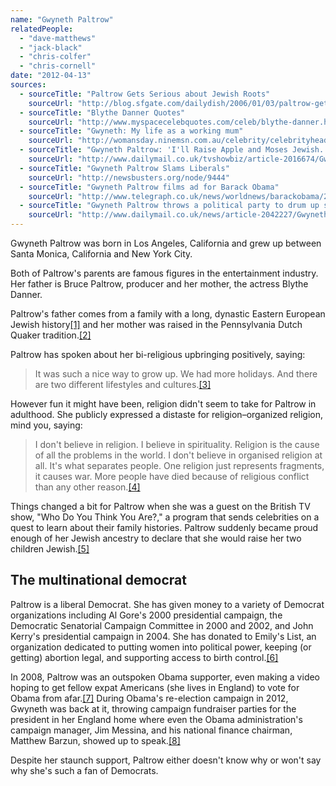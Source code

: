 ```yaml
---
name: "Gwyneth Paltrow"
relatedPeople:
  - "dave-matthews"
  - "jack-black"
  - "chris-colfer"
  - "chris-cornell"
date: "2012-04-13"
sources:
  - sourceTitle: "Paltrow Gets Serious about Jewish Roots"
    sourceUrl: "http://blog.sfgate.com/dailydish/2006/01/03/paltrow-gets-serious-about-jewish-roots/"
  - sourceTitle: "Blythe Danner Quotes"
    sourceUrl: "http://www.myspacecelebquotes.com/celeb/blythe-danner.htm"
  - sourceTitle: "Gwyneth: My life as a working mum"
    sourceUrl: "http://womansday.ninemsn.com.au/celebrity/celebrityheadlines/996224/gwyneth-my-life-as-a-working-mum"
  - sourceTitle: "Gwyneth Paltrow: 'I'll Raise Apple and Moses Jewish.'"
    sourceUrl: "http://www.dailymail.co.uk/tvshowbiz/article-2016674/Gwyneth-Paltrow-Ill-raise-Apple-Moses-Jewish.html#ixzz1Sc4Drhuw"
  - sourceTitle: "Gwyneth Paltrow Slams Liberals"
    sourceUrl: "http://newsbusters.org/node/9444"
  - sourceTitle: "Gwyneth Paltrow films ad for Barack Obama"
    sourceUrl: "http://www.telegraph.co.uk/news/worldnews/barackobama/2497142/Gwyneth-Paltrow-films-ad-for-Barack-Obama.html"
  - sourceTitle: "Gwyneth Paltrow throws a political party to drum up support for Obama and the Democrats"
    sourceUrl: "http://www.dailymail.co.uk/news/article-2042227/Gwyneth-Paltrow-throws-political-party-drum-support-Obama-Democrats.html#ixzz1rrX0EClN"
---
```


Gwyneth Paltrow was born in Los Angeles, California and grew up between Santa Monica, California and New York City.

Both of Paltrow's parents are famous figures in the entertainment industry. Her father is Bruce Paltrow, producer and her mother, the actress Blythe Danner.

Paltrow's father comes from a family with a long, dynastic Eastern European Jewish history<a class="source-citation" href="#http://blog.sfgate.com/dailydish/2006/01/03/paltrow-gets-serious-about-jewish-roots/" title="Paltrow Gets Serious about Jewish Roots">[1]</a> and her mother was raised in the Pennsylvania Dutch Quaker tradition.<a class="source-citation" href="#http://www.myspacecelebquotes.com/celeb/blythe-danner.htm" title="Blythe Danner Quotes">[2]</a>

Paltrow has spoken about her bi-religious upbringing positively, saying:

>It was such a nice way to grow up. We had more holidays. And there are two different lifestyles and cultures.<a class="source-citation" href="#http://womansday.ninemsn.com.au/celebrity/celebrityheadlines/996224/gwyneth-my-life-as-a-working-mum" title="Gwyneth: My life as a working mum">[3]</a>

However fun it might have been, religion didn't seem to take for Paltrow in adulthood. She publicly expressed a distaste for religion–organized religion, mind you, saying:

>I don't believe in religion. I believe in spirituality. Religion is the cause of all the problems in the world. I don't believe in organised religion at all. It's what separates people. One religion just represents fragments, it causes war. More people have died because of religious conflict than any other reason.<a class="source-citation" href="#http://womansday.ninemsn.com.au/celebrity/celebrityheadlines/996224/gwyneth-my-life-as-a-working-mum" title="Gwyneth: My life as a working mum">[4]</a>

Things changed a bit for Paltrow when she was a guest on the British TV show, "Who Do You Think You Are?," a program that sends celebrities on a quest to learn about their family histories. Paltrow suddenly became proud enough of her Jewish ancestry to declare that she would raise her two children Jewish.<a class="source-citation" href="#http://www.dailymail.co.uk/tvshowbiz/article-2016674/Gwyneth-Paltrow-Ill-raise-Apple-Moses-Jewish.html#ixzz1Sc4Drhuw" title="Gwyneth Paltrow: &apos;I&apos;ll Raise Apple and Moses Jewish.&apos;">[5]</a>

## The multinational democrat

Paltrow is a liberal Democrat. She has given money to a variety of Democrat organizations including Al Gore's 2000 presidential campaign, the Democratic Senatorial Campaign Committee in 2000 and 2002, and John Kerry's presidential campaign in 2004. She has donated to Emily's List, an organization dedicated to putting women into political power, keeping (or getting) abortion legal, and supporting access to birth control.<a class="source-citation" href="#http://newsbusters.org/node/9444" title="Gwyneth Paltrow Slams Liberals">[6]</a>

In 2008, Paltrow was an outspoken Obama supporter, even making a video hoping to get fellow expat Americans (she lives in England) to vote for Obama from afar.<a class="source-citation" href="#http://www.telegraph.co.uk/news/worldnews/barackobama/2497142/Gwyneth-Paltrow-films-ad-for-Barack-Obama.html" title="Gwyneth Paltrow films ad for Barack Obama">[7]</a> During Obama's re-election campaign in 2012, Gwyneth was back at it, throwing campaign fundraiser parties for the president in her England home where even the Obama administration's campaign manager, Jim Messina, and his national finance chairman, Matthew Barzun, showed up to speak.<a class="source-citation" href="#http://www.dailymail.co.uk/news/article-2042227/Gwyneth-Paltrow-throws-political-party-drum-support-Obama-Democrats.html#ixzz1rrX0EClN" title="Gwyneth Paltrow throws a political party to drum up support for Obama and the Democrats">[8]</a>

Despite her staunch support, Paltrow either doesn't know why or won't say why she's such a fan of Democrats.